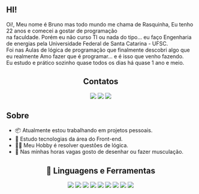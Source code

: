 ## HI! 

<div>
  <p>Oi!, Meu nome é Bruno mas todo mundo me chama de Rasquinha, Eu tenho 22 anos e comecei a gostar de programação <br> na faculdade.
  Porém eu não curso TI ou nada do tipo... eu faço Engenharia de energias pela Universidade Federal de Santa Catarina - UFSC.<br>
   Foi nas Aulas de lógica de programação que finalmente descobri algo que eu realmente Amo fazer que é programar... e é isso que venho fazendo.<br>
  Eu estudo e prático sozinho quase todos os dias há quase 1 ano e meio.</p>
</div>

<div align='center'>
    <h2>Contatos</h2>
    <div>
        <img src='https://img.shields.io/badge/Instagram-E4405F?style=for-the-badge&logo=instagram&logoColor=white' href='' target='_blank'></img>
        <img src='https://img.shields.io/badge/WhatsApp-25D366?style=for-the-badge&logo=whatsapp&logoColor=white' href='' target='_blank'></img>
        <img src='https://img.shields.io/badge/Gmail-D14836?style=for-the-badge&logo=gmail&logoColor=white' href='' target='_blank'></img>
    </div>
</div>

## Sobre 
<ul>
    <li> 📦 Atualmente estou trabalhando em projetos pessoais.</li>
    <li> 📙 Estudo tecnologias da área do Front-end.</li>
    <li> 🕵️‍♂️ Meu Hobby é resolver questões de lógica.</li>
    <li> 💪 Nas minhas horas vagas gosto de desenhar ou fazer musculação.</li>
</ul>

<div align='center'>
   <h2> &#129304; Linguagens e Ferramentas </h2>
    <div>
       <img src='https://img.shields.io/badge/JavaScript-F7DF1E?style=for-the-badge&logo=javascript&logoColor=black'></img>
       <img src='https://img.shields.io/badge/PHP-777BB4?style=for-the-badge&logo=php&logoColor=white'></img>
       <img src='https://img.shields.io/badge/HTML5-E34F26?style=for-the-badge&logo=html5&logoColor=white'></img>
       <img src='https://img.shields.io/badge/CSS3-1572B6?style=for-the-badge&logo=css3&logoColor=white'></img>
       <img src='https://img.shields.io/badge/Sass-CC6699?style=for-the-badge&logo=sass&logoColor=white'></img>
       <img src='https://img.shields.io/badge/Tailwind_CSS-38B2AC?style=for-the-badge&logo=tailwind-css&logoColor=white'></img>
       <img src='https://img.shields.io/badge/Bootstrap-563D7C?style=for-the-badge&logo=bootstrap&logoColor=white'></img>
       <img src='https://img.shields.io/badge/MySQL-005C84?style=for-the-badge&logo=mysql&logoColor=white'></img>
       <img src='https://img.shields.io/badge/Node.js-43853D?style=for-the-badge&logo=node.js&logoColor=white'></img>
  </div>
</div>


